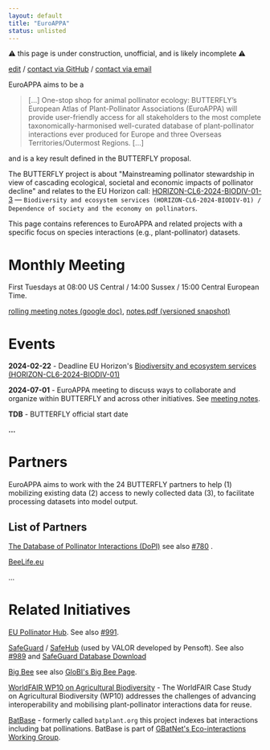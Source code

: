 ```yaml
---
layout: default
title: "EuroAPPA"
status: unlisted
---
```


⚠️ this page is under construction, unofficial, and is likely incomplete ⚠️

[edit](https://github.com/globalbioticinteractions/globalbioticinteractions.github.io/edit/main/euroappa/index.md) / [contact via GitHub](https://github.com/globalbioticinteractions/globalbioticinteractions/issues/new?title=about%20EuroAPPA%20.%20.%20.%20&body=HI%21%0A%0AI%20noticed%20your%20page%20at%20https%3A%2F%2Fglobalbioticinteractions.org%2FEuroAPPA%20and%20I%27d%20like%20to%20...%0A%0AThanks%2C%0A%5Byour%20name%5D) / [contact via email](mailto:euroappa@globalbioticinteractions.org?subject=about%20EuroAPPA%20.%20.%20.%20&body=HI%21%0A%0AI%20noticed%20your%20page%20at%20https%3A%2F%2Fglobalbioticinteractions.org%2FEuroAPPA%20and%20I%27d%20like%20to%20...%0A%0AThanks%2C%0A%5Byour%20name%5D)

EuroAPPA aims to be a

> [...] One-stop shop for animal pollinator ecology: BUTTERFLY’s European Atlas of Plant-Pollinator Associations (EuroAPPA) will provide user-friendly access for all stakeholders to the most complete taxonomically-harmonised well-curated database of plant-pollinator interactions ever produced for Europe and three Overseas Territories/Outermost Regions. [...]

and is a key result defined in the BUTTERFLY proposal. 

The BUTTERFLY project is about "Mainstreaming pollinator stewardship in view of cascading ecological, societal and economic impacts of pollinator decline" and relates to the EU Horizon call: [HORIZON-CL6-2024-BIODIV-01-3](https://ec.europa.eu/info/funding-tenders/opportunities/portal/screen/opportunities/topic-details/horizon-cl6-2024-biodiv-01-2) — `Biodiversity and ecosystem services (HORIZON-CL6-2024-BIODIV-01) / Dependence of society and the economy on pollinators`.

This page contains references to EuroAPPA and related projects with a specific focus on species interactions (e.g., plant-pollinator) datasets.  

# Monthly Meeting

First Tuesdays at 08:00 US Central / 14:00 Sussex / 15:00 Central European Time.

[rolling meeting notes (google doc)](https://docs.google.com/document/d/1MDfcQESQh9abAxIhAs4gCRi88SnTP0s39bscvsREgto/edit), [notes.pdf (versioned snapshot)](./notes.pdf)



# Events

 **2024-02-22** - Deadline EU Horizon's [Biodiversity and ecosystem services (HORIZON-CL6-2024-BIODIV-01)](https://ec.europa.eu/info/funding-tenders/opportunities/portal/screen/opportunities/topic-details/horizon-cl6-2024-biodiv-01-2)  

 **2024-07-01** - EuroAPPA meeting to discuss ways to collaborate and organize within BUTTERFLY and across other initiatives. See  [meeting notes](https://docs.google.com/document/d/1MDfcQESQh9abAxIhAs4gCRi88SnTP0s39bscvsREgto/edit).
 
 **TDB** - BUTTERFLY official start date

 **...**

# Partners 

EuroAPPA aims to work with the 24 BUTTERFLY partners to help (1) mobilizing existing data (2) access to newly collected data (3), to facilitate processing datasets into model output. 

## List of Partners 

[The Database of Pollinator Interactions (DoPI)](https://www.sussex.ac.uk/lifesci/ebe/dopi/about) see also [#780](https://github.com/globalbioticinteractions/globalbioticinteractions/issues/780) . 

[BeeLife.eu](https://bee-life.eu) 

...

# Related Initiatives

[EU Pollinator Hub](https://pollinatorhub.eu). See also [#991](https://github.com/globalbioticinteractions/globalbioticinteractions/issues/991).

[SafeGuard](https://www.safeguard.biozentrum.uni-wuerzburg.de) / [SafeHub](https://www.safeguard.biozentrum.uni-wuerzburg.de/Project/SafeHub.aspx) (used by VALOR developed by Pensoft). See also [#989](https://github.com/globalbioticinteractions/globalbioticinteractions/issues/989) and [SafeGuard Database Download ](https://www.safeguard.biozentrum.uni-wuerzburg.de/Download/Download.aspx)

[Big Bee](https://big-bee.net) see also [GloBI's Big Bee Page](https://globalbioticinteractions.org/bigbee). 

[WorldFAIR WP10 on Agricultural Biodiversity](https://globalbioticinteractions.org/worldfair) - The WorldFAIR Case Study on Agricultural Biodiversity (WP10) addresses the challenges of advancing interoperability and mobilising plant-pollinator interactions data for reuse.  

[BatBase](https://batbase.org) - formerly called ```batplant.org``` this project indexes bat interactions including bat pollinations. BatBase is part of  [GBatNet's Eco-interactions Working Group](https://globalbioticinteractions.org/gbatnet). 
